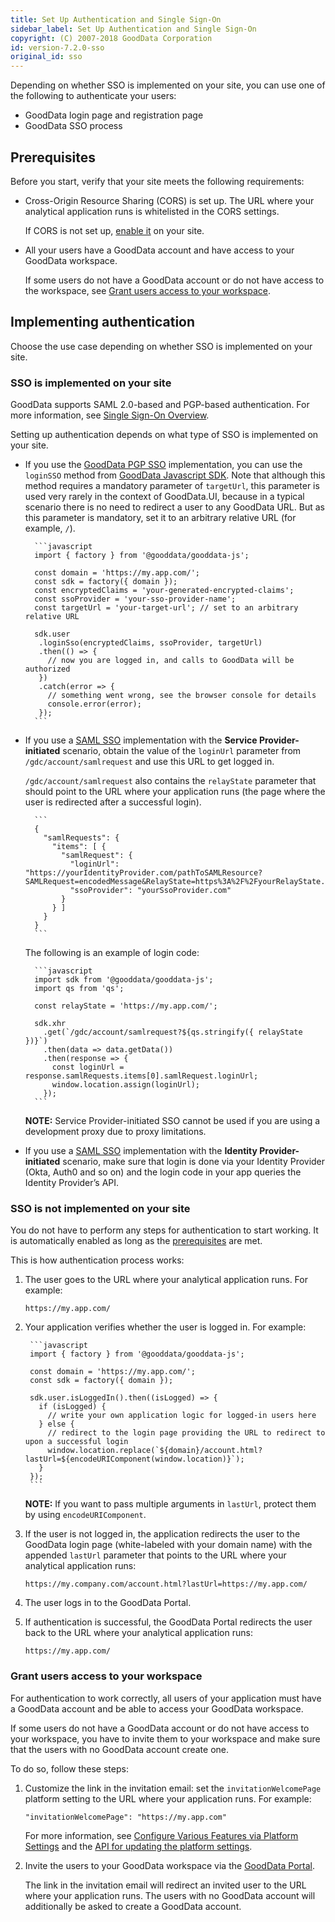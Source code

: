```yaml
---
title: Set Up Authentication and Single Sign-On
sidebar_label: Set Up Authentication and Single Sign-On
copyright: (C) 2007-2018 GoodData Corporation
id: version-7.2.0-sso
original_id: sso
---
```


Depending on whether SSO is implemented on your site, you can use one of the following to authenticate your users:
* GoodData login page and registration page
* GoodData SSO process

## Prerequisites
Before you start, verify that your site meets the following requirements:
* Cross-Origin Resource Sharing (CORS) is set up. The URL where your analytical application runs is whitelisted in the CORS settings.

    If CORS is not set up, [enable it](30_tips__cors.md) on your site.
* All your users have a GoodData account and have access to your GoodData workspace.

    If some users do not have a GoodData account or do not have access to the workspace, see [Grant users access to your workspace](#grant-users-access-to-your-workspace).

## Implementing authentication
Choose the use case depending on whether SSO is implemented on your site.

### SSO is implemented on your site
GoodData supports SAML 2.0-based and PGP-based authentication. For more information, see [Single Sign-On Overview](https://help.gooddata.com/display/doc/Single+Sign-On+Overview).

Setting up authentication depends on what type of SSO is implemented on your site.

* If you use the [GoodData PGP SSO](https://help.gooddata.com/display/doc/GoodData+PGP+Single+Sign-On) implementation, you can use the `loginSSO` method from [GoodData Javascript SDK](https://github.com/gooddata/gooddata-js). Note that although this method requires a mandatory parameter of `targetUrl`, this parameter is used very rarely in the context of GoodData.UI, because in a typical scenario there is no need to redirect a user to any GoodData URL. But as this parameter is mandatory, set it to an arbitrary relative URL (for example, `/`).

        ```javascript
        import { factory } from '@gooddata/gooddata-js';

        const domain = 'https://my.app.com/';
        const sdk = factory({ domain });
        const encryptedClaims = 'your-generated-encrypted-claims';
        const ssoProvider = 'your-sso-provider-name';
        const targetUrl = 'your-target-url'; // set to an arbitrary relative URL

        sdk.user
         .loginSso(encryptedClaims, ssoProvider, targetUrl)
         .then(() => {
           // now you are logged in, and calls to GoodData will be authorized
         })
         .catch(error => {
           // something went wrong, see the browser console for details
           console.error(error);
         });
        ```

* If you use a [SAML SSO](https://help.gooddata.com/display/doc/SAML+SSO+with+GoodData) implementation with the **Service Provider-initiated** scenario, obtain the value of the `loginUrl` parameter from `/gdc/account/samlrequest` and use this URL to get logged in.

    `/gdc/account/samlrequest` also contains the `relayState` parameter that should point to the URL where your application runs (the page where the user is redirected after a successful login).

        ```
        {
          "samlRequests": {
            "items": [ {
              "samlRequest": {
                "loginUrl": "https://yourIdentityProvider.com/pathToSAMLResource?SAMLRequest=encodedMessage&RelayState=https%3A%2F%2FyourRelayState.com",
                "ssoProvider": "yourSsoProvider.com"
              }
            } ]
          }
        }
        ```

    The following is an example of login code:

        ```javascript
        import sdk from '@gooddata/gooddata-js';
        import qs from 'qs';

        const relayState = 'https://my.app.com/';

        sdk.xhr
          .get(`/gdc/account/samlrequest?${qs.stringify({ relayState })}`)
          .then(data => data.getData())
          .then(response => {
            const loginUrl = response.samlRequests.items[0].samlRequest.loginUrl;
            window.location.assign(loginUrl);
          });
        ```

    **NOTE:** Service Provider-initiated SSO cannot be used if you are using a development proxy due to proxy limitations.

* If you use a [SAML SSO](https://help.gooddata.com/display/doc/SAML+SSO+with+GoodData) implementation with the **Identity Provider-initiated** scenario, make sure that login is done via your Identity Provider (Okta, Auth0 and so on) and the login code in your app queries the Identity Provider’s API.

### SSO is not implemented on your site
You do not have to perform any steps for authentication to start working. It is automatically enabled as long as the [prerequisites](#prerequisites) are met.

This is how authentication process works:
1. The user goes to the URL where your analytical application runs. For example:

    `https://my.app.com/`
2. Your application verifies whether the user is logged in. For example:

        ```javascript
        import { factory } from '@gooddata/gooddata-js';

        const domain = 'https://my.app.com/';
        const sdk = factory({ domain });

        sdk.user.isLoggedIn().then((isLogged) => {
          if (isLogged) {
            // write your own application logic for logged-in users here
          } else {
            // redirect to the login page providing the URL to redirect to upon a successful login
            window.location.replace(`${domain}/account.html?lastUrl=${encodeURIComponent(window.location)}`);
          }
        });
        ```
      **NOTE:** If you want to pass multiple arguments in `lastUrl`, protect them by using `encodeURIComponent`.
3. If the user is not logged in, the application redirects the user to the GoodData login page (white-labeled with your domain name) with the appended `lastUrl` parameter that points to the URL where your analytical application runs:

    `https://my.company.com/account.html?lastUrl=https://my.app.com/`
4. The user logs in to the GoodData Portal.
5. If authentication is successful, the GoodData Portal redirects the user back to the URL where your analytical application runs:

    `https://my.app.com/`

### Grant users access to your workspace
For authentication to work correctly, all users of your application must have a GoodData account and be able to access your GoodData workspace.

If some users do not have a GoodData account or do not have access to your workspace, you have to invite them to your workspace and make sure that the users with no GoodData account create one.

To do so, follow these steps:
1. Customize the link in the invitation email: set the `invitationWelcomePage` platform setting to the URL where your application runs. For example:

    `"invitationWelcomePage": "https://my.app.com"`

    For more information, see [Configure Various Features via Platform Settings](https://help.gooddata.com/display/doc/Configure+Various+Features+via+Platform+Settings) and the [API for updating the platform settings](https://help.gooddata.com/display/doc/API+Reference#/reference/hierarchical-configuration).
2. Invite the users to your GoodData workspace via the [GoodData Portal](https://help.gooddata.com/pages/viewpage.action?pageId=86796970).

    The link in the invitation email will redirect an invited user to the URL where your application runs. The users with no GoodData account will additionally be asked to  create a GoodData account.
